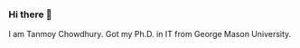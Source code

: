 ### Hi there 👋
I am Tanmoy Chowdhury. Got my Ph.D. in IT from George Mason University. 
<!--
I posted some of my work on GitHub. :

- 🔭 I’m currently working on Cross Network Influence Maximization.
- 🌱 I’m currently learning full-stack  software development.
- 👯 I’m looking to collaborate on the data-science project.
- 🤔 I’m looking for help with ...
- 💬 Ask me about ...
- 📫 How to reach me: ...
- 😄 Pronouns: ...
- ⚡ Fun fact: ...
-->
